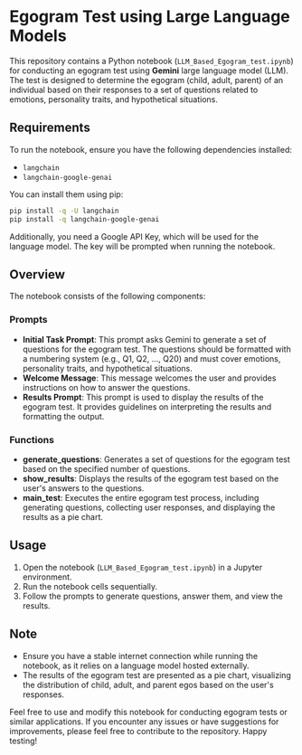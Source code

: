 # Egogram Test using Large Language Models

This repository contains a Python notebook (`LLM_Based_Egogram_test.ipynb`) for conducting an egogram test using **Gemini** large language model (LLM). The test is designed to determine the egogram (child, adult, parent) of an individual based on their responses to a set of questions related to emotions, personality traits, and hypothetical situations.

## Requirements

To run the notebook, ensure you have the following dependencies installed:
- `langchain`
- `langchain-google-genai`
  
You can install them using pip:

```bash
pip install -q -U langchain
pip install -q langchain-google-genai
```

Additionally, you need a Google API Key, which will be used for the language model. The key will be prompted when running the notebook.

## Overview

The notebook consists of the following components:

### Prompts

- **Initial Task Prompt**: This prompt asks Gemini to generate a set of questions for the egogram test. The questions should be formatted with a numbering system (e.g., Q1, Q2, ..., Q20) and must cover emotions, personality traits, and hypothetical situations.
- **Welcome Message**: This message welcomes the user and provides instructions on how to answer the questions.
- **Results Prompt**: This prompt is used to display the results of the egogram test. It provides guidelines on interpreting the results and formatting the output.

### Functions

- **generate_questions**: Generates a set of questions for the egogram test based on the specified number of questions.
- **show_results**: Displays the results of the egogram test based on the user's answers to the questions.
- **main_test**: Executes the entire egogram test process, including generating questions, collecting user responses, and displaying the results as a pie chart.

## Usage

1. Open the notebook (`LLM_Based_Egogram_test.ipynb`) in a Jupyter environment.
2. Run the notebook cells sequentially.
3. Follow the prompts to generate questions, answer them, and view the results.

## Note

- Ensure you have a stable internet connection while running the notebook, as it relies on a language model hosted externally.
- The results of the egogram test are presented as a pie chart, visualizing the distribution of child, adult, and parent egos based on the user's responses.

Feel free to use and modify this notebook for conducting egogram tests or similar applications. If you encounter any issues or have suggestions for improvements, please feel free to contribute to the repository. Happy testing!
